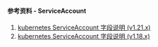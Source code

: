 #### 参考资料 - ServiceAccount

1. [kubernetes ServiceAccount 字段说明 (v1.21.x)](https://kubernetes.io/docs/reference/generated/kubernetes-api/v1.21/#serviceaccount-v1-core)
2. [kubernetes ServiceAccount 字段说明 (v1.18.x)](https://v1-18.docs.kubernetes.io/docs/reference/generated/kubernetes-api/v1.18/#serviceaccount-v1-core)

